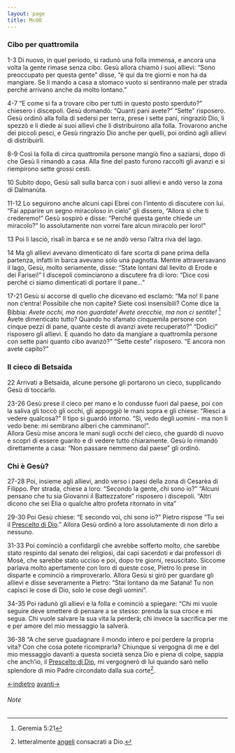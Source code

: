 ```yaml
---
layout: page
title: Mc08
---
```


### Cibo per quattromila
1-3 Di nuovo, in quel periodo, si radunò una folla immensa, e ancora una
volta la gente rimase senza cibo. Gesù allora chiamò i suoi allievi:
“Sono preoccupato per questa gente” disse, “è qui da tre giorni e non ha
da mangiare. Se li mando a casa a stomaco vuoto si sentiranno male per
strada perché arrivano anche da molto lontano.”

4-7 “E come si fa a trovare cibo per tutti in questo posto sperduto?”
chiesero i discepoli. Gesù domandò: “Quanti pani avete?” “Sette”
risposero. Gesù ordinò alla folla di sedersi per terra, prese i sette
pani, ringraziò Dio, li spezzò e li diede ai suoi allievi che li
distribuirono alla folla. Trovarono anche dei piccoli pesci, e Gesù
ringrazio Dio anche per quelli, poi ordinò agli allievi di distribuirli.

8-9 Così la folla di circa quattromila persone mangiò fino a saziarsi,
dopo di che Gesù li rimandò a casa. Alla fine del pasto furono raccolti
gli avanzi e si riempirono sette grossi cesti.

10 Subito dopo, Gesù salì sulla barca con i suoi allievi e andò verso la
zona di Dalmanùta.

11-12 Lo seguirono anche alcuni capi Ebrei con l’intento di discutere
con lui. “Fai apparire un segno miracoloso in cielo” gli dissero,
“Allora sì che ti crederemo!” Gesù sospirò e disse: “Perché questa gente
chiede un miracolo?” Io assolutamente non vorrei fare alcun miracolo per
loro!"

13 Poi li lasciò, risalì in barca e se ne andò verso l’altra riva del
lago.

14 Ma gli allievi avevano dimenticato di fare scorta di pane prima della
partenza, infatti in barca avevano solo una pagnotta. Mentre
attraversavano il lago, Gesù, molto seriamente, disse: “State lontani
dal lievito di Erode e dei Farisei!” I discepoli cominciarono a
discutere fra di loro: “Dice così perché ci siamo dimenticati di portare
il pane…”

17-21 Gesù si accorse di quello che dicevano ed esclamò: “Ma no! Il pane
non c’entra! Possibile che non capite? Siete così insensibili? Come dice
la Bibbia: *Avete occhi, ma non guardate! Avete orecchie, ma non ci
sentite!* [^6] Avete dimenticato tutto? Quando ho sfamato cinquemila
persone con cinque pezzi di pane, quante ceste di avanzi avete
recuperato?” “Dodici” risposero gli allievi. E quando ho dato da
mangiare a quattromila persone con sette pani quanto cibo avanzò?"
“Sette ceste” risposero. “E ancora non avete capito?”

### Il cieco di Betsaida
22 Arrivati a Betsaida, alcune persone gli portarono un cieco,
supplicando Gesù di toccarlo.

23-26 Gesù prese il cieco per mano e lo condusse fuori dal paese, poi
con la saliva gli toccò gli occhi, gli appoggiò le mani sopra e gli
chiese: “Riesci a vedere qualcosa?” Il tipo si guardò intorno. “Sì, vedo
degli uomini - ma non li vedo bene: mi sembrano alberi che camminano!”.\
Allora Gesù mise ancora le mani sugli occhi del cieco, che guardò di
nuovo e scoprì di essere guarito e di vedere tutto chiaramente. Gesù lo
rimandò direttamente a casa: “Non passare nemmeno dal paese” gli ordinò.

### Chi è Gesù?
27-28 Poi, insieme agli allievi, andò verso i paesi della zona di
Cesarèa di Filippo. Per strada, chiese a loro: “Secondo la gente, chi
sono io?” “Alcuni pensano che tu sia Giovanni il Battezzatore” risposero
i discepoli. “Altri dicono che sei Elia o qualche altro profeta
ritornato in vita”

29-30 Poi Gesù chiese: “E secondo voi, chi sono io?” Pietro rispose “Tu
sei il [Prescelto di Dio](../master/glossario.txt "glossario: Cristo").”
Allora Gesù ordinò a loro assolutamente di non dirlo a nessuno.

31-33 Poi cominciò a confidargli che avrebbe sofferto molto, che sarebbe
stato respinto dal senato dei religiosi, dai capi sacerdoti e dai
professori di Mosè, che sarebbe stato ucciso e poi, dopo tre giorni,
resuscitato. Siccome parlava molto apertamente con loro di queste cose,
Pietro lo prese in disparte e cominciò a rimproverarlo. Allora Gesù si
girò per guardare gli allievi e disse severamente a Pietro: “Stai
lontano da me Satana! Tu non capisci le cose di Dio, solo le cose degli
uomini”.

34-35 Poi radunò gli allievi e la folla e cominciò a spiegare: “Chi mi
vuole seguire deve smettere di pensare a se stesso: prenda la sua croce
e mi segua. Chi vuole salvare la sua vita la perderà; chi invece la
sacrifica per me e per amore del mio messaggio la salverà.

36-38 “A che serve guadagnare il mondo intero e poi perdere la propria
vita? Con che cosa potete ricomprarla? Chiunque si vergogna di me e del
mio messaggio davanti a questa società senza Dio e piena di colpe,
sappia che anch’io, il [Prescelto di Dio](../master/glossario.txt "glossario: Cristo"), mi vergognerò di lui
quando sarò nello splendore di mio Padre circondato dalla sua corte[^7].

[<-indietro](Mc07.html) [avanti->](Mc09.html)

###### Note
[^6]: Geremia 5:21
[^7]: letteralmente
[angeli](../master/glossario.txt "glossario: angeli") consacrati a Dio.
